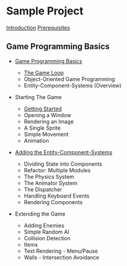 # Sample Project

[Introduction](./intro.md)
[Prerequisites](./prerequisites.md)

## Game Programming Basics

- [Game Programming Basics](basics.md)
  - [The Game Loop](./game-loop.md)
  - Object-Oriented Game Programming
  - Entity-Component-Systems (Overview)

- Starting The Game
  - [Getting Started](./getting-started)
  - Opening a Window
  - Rendering an Image
  - A Single Sprite
  - Simple Movement
  - Animation

- [Adding the Entity-Component-Systems](./adding-ecs.md)
  - Dividing State into Components
  - Refactor: Multiple Modules
  - The Physics System
  - The Animator System
  - The Dispatcher
  - Handling Keyboard Events
  - Rendering Components

- Extending the Game
  - Adding Enemies
  - Simple Random AI
  - Collision Detection
  - Items
  - Text Rendering - Menu/Pause
  - Walls - Intersection Avoidance
